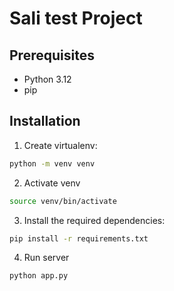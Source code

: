 # Sali test Project

## Prerequisites

- Python 3.12
- pip

## Installation


1. Create virtualenv:

```bash
python -m venv venv
```
2. Activate venv

```bash
source venv/bin/activate
```

3. Install the required dependencies:

```bash
pip install -r requirements.txt
```

4. Run server

```bash
python app.py
```


